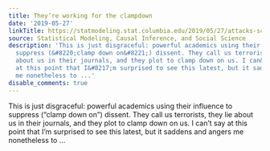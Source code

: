 ```yaml
---
title: They’re working for the clampdown
date: '2019-05-27'
linkTitle: https://statmodeling.stat.columbia.edu/2019/05/27/attacks-science-seem-come-unreferred-sources-think-social-psych-organizations-need-clamp-n-way/
source: Statistical Modeling, Causal Inference, and Social Science
description: 'This is just disgraceful: powerful academics using their influence to
  suppress (&#8220;clamp down on&#8221;) dissent. They call us terrorists, they lie
  about us in their journals, and they plot to clamp down on us. I can&#8217;t say
  at this point that I&#8217;m surprised to see this latest, but it saddens and angers
  me nonetheless to ...'
disable_comments: true
---
```

This is just disgraceful: powerful academics using their influence to suppress (&#8220;clamp down on&#8221;) dissent. They call us terrorists, they lie about us in their journals, and they plot to clamp down on us. I can&#8217;t say at this point that I&#8217;m surprised to see this latest, but it saddens and angers me nonetheless to ...